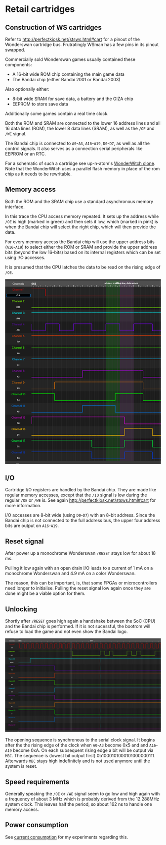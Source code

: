 # Retail cartridges

## Construction of WS cartridges

Refer to http://perfectkiosk.net/stsws.html#cart for a pinout of the Wonderswan cartridge bus. Frutratingly WSman has a few pins in its pinout swapped.

Commercially sold Wonderswan games usually contained these components:

* A 16-bit wide ROM chip containing the main game data
* The Bandai chip (either Bandai 2001 or Bandai 2003)

Also optionally either:

* 8-bit wide SRAM for save data, a battery and the GIZA chip
* EEPROM to store save data

Additionally some games contain a real time clock.

Both the ROM and SRAM are connected to the lower 16 address lines and all 16 data lines (ROM), the lower 8 data lines (SRAM), as well as the `/OE` and `/WE` signal.

The Bandai chip is connected to `A0`-`A3`, `A16`-`A19`, `D0`-`D7`, as well as all the control signals. It also serves as a connection serial peripherals like EEPROM or an RTC.

For a schematic of such a cartridge see up-n-atom's [WonderWitch clone](https://github.com/up-n-atom/WonderWitch). Note that the WonderWitch uses a parallel flash memory in place of the rom chip as it needs to be rewritable.

## Memory access

Both the ROM and the SRAM chip use a standard asynchronous memory interface.

In this trace the CPU access memory repeated. It sets up the address while `/OE` is high (marked in green) and then sets it low, which (marked in pink) is when the Bandai chip will select the right chip, which will then provide the data.

For every memory access the Bandai chip will use the upper address bits (`A16`-`A19`) to select either the ROM or SRAM and provide the upper address bits (beyond the low 16-bits) based on its internal registers which can be set using I/O accesses.

It is presumed that the CPU latches the data to be read on the rising edge of `/OE`.

![Logic analyzer trace of a memory access](dataaccess.png)

## I/O

Cartridge I/O registers are handled by the Bandai chip. They are made like regular memory accesses, except that the `/IO` signal is low during the regular `/OE` or `/WE` is. See again http://perfectkiosk.net/stsws.html#cart for more information.

I/O accesses are 8-bit wide (using `D0`-`D7`) with an 8-bit address. Since the Bandai chip is not connected to the full address bus, the upper four address bits are output on `A16`-`A19`.

## Reset signal

After power up a monochrome Wonderswan `/RESET` stays low for about 18 ms.

Pulling it low again with an open drain I/O leads to a current of 1 mA on a monochrome Wonderswan and 4.9 mA on a color Wonderswan.

The reason, this can be important, is, that some FPGAs or microcontrollers need longer to initialise. Pulling the reset signal low again once they are done might be a viable option for them.

## Unlocking

Shortly after `/RESET` goes high again a handshake between the SoC (CPU) and the Bandai chip is performed. If it is not sucessful, the bootrom will refuse to load the game and not even show the Bandai logo.

![Logic analyzer trace of the unlock sequence](openingdance.png)

The opening sequence is synchronous to the serial clock signal. It begins after the the rising edge of the clock when `A0`-`A3` become 0x5 and and `A16`-`A19` become 0xA. On each subsequent rising edge a bit will be output via `MBC`. The sequence is (lowest bit output first) 0b1000101000101000000111. Afterwards `MBC` stays high indefinitely and is not used anymore until the system is reset.

## Speed requirements

Generally speaking the `/OE` or `/WE` signal seem to go low and high again with a frequency of about 3 MHz which is probably derived from the 12.288MHz system clock. This leaves half the period, so about 162 ns to handle one memory access.

## Power consumption

See [current consumption](current_consumption.md) for my experiments regarding this.
